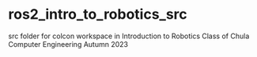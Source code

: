 # ros2_intro_to_robotics_src
src folder for colcon workspace in Introduction to Robotics Class of Chula Computer Engineering Autumn 2023
